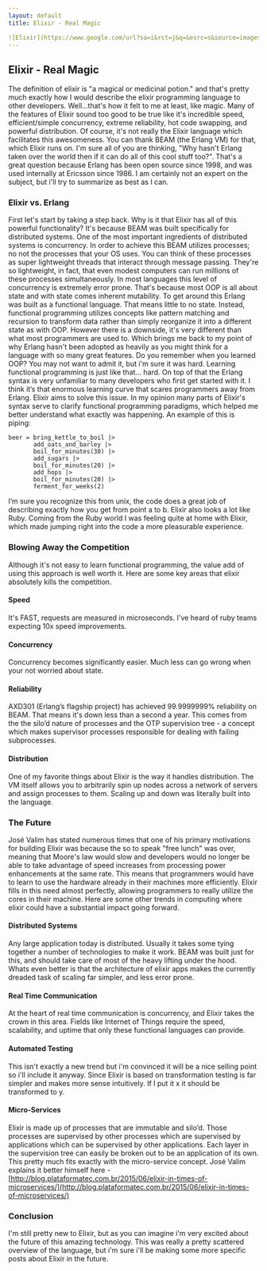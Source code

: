 ```yaml
---
layout: default
title: Elixir - Real Magic

![Elixir](https://www.google.com/url?sa=i&rct=j&q=&esrc=s&source=images&cd=&cad=rja&uact=8&ved=0ahUKEwjZ7dvXn8DLAhVDHB4KHcqmCZoQjRwIBw&url=https%3A%2F%2Fgithub.com%2Felixir-lang%2Felixir&psig=AFQjCNGNODf1Sw4Uezx8zHfqDH3RS0-gUA&ust=1458047322502818)
---
```

## Elixir - Real Magic
The definition of elixir is "a magical or medicinal potion." and that's pretty much exactly how I would describe the elixir programming language to other developers. Well...that's how it felt to me at least, like magic. Many of the features of Elixir sound too good to be true like it's incredible speed, efficient/simple concurrency, extreme reliability, hot code swapping, and powerful distribution. Of course, it's not really the Elixir language which facilitates this awesomeness. You can thank BEAM (the Erlang VM) for that, which Elixir runs on. I'm sure all of you are thinking, "Why hasn't Erlang taken over the world then if it can do all of this cool stuff too?". That's a great question because Erlang has been open source since 1998, and was used internally at Ericsson since 1986. I am certainly not an expert on the subject, but i'll try to summarize as best as I can.

### Elixir vs. Erlang
First let's start by taking a step back. Why is it that Elixir has all of this powerful functionality? It's because BEAM was built specifically for distributed systems. One of the most important ingredients of distributed systems is concurrency. In order to achieve this BEAM utilizes processes; no not the processes that your OS uses. You can think of these processes as super lightweight threads that interact through message passing. They're so lightweight, in fact, that even modest computers can run millions of these processes simultaneously. In most languages this level of concurrency is extremely error prone. That's because most OOP is all about state and with state comes inherent mutability. To get around this Erlang was built as a functional language. That means little to no state. Instead, functional programming utilizes concepts like pattern matching and recursion to transform data rather than simply reorganize it into a different state as with OOP. However there is a downside, it's very different than what most programmers are used to.  Which brings me back to my point of why Erlang hasn't been adopted as heavily as you might think for a language with so many great features. Do you remember when you learned OOP? You may not want to admit it, but i'm sure it was hard. Learning functional programming is just like that… hard. On top of that the Erlang syntax is very unfamiliar to many developers who first get started with it. I think it’s that enormous learning curve that scares programmers away from Erlang. Elixir aims to solve this issue. In my opinion many parts of Elixir's syntax serve to clarify functional programming paradigms, which helped me better understand what exactly was happening. An example of this is piping:

```
beer = bring_kettle_to_boil |>
       add_oats_and_barley |>
       boil_for_minutes(30) |>
       add_sugars |>
       boil_for_minutes(20) |>
       add_hops |>
       boil_for_minutes(20) |>
       ferment_for_weeks(2)

```

I’m sure you recognize this from unix, the code does a great job of describing exactly how you get from point a to b. Elixir also looks a lot like Ruby. Coming from the Ruby world I was feeling quite at home with Elixir, which made jumping right into the code a more pleasurable experience.

### Blowing Away the Competition
Although it's not easy to learn functional programming, the value add of using this approach is well worth it. Here are some key areas that elixir absolutely kills the competition.

#### Speed
It's FAST, requests are measured in microseconds. I've heard of ruby teams expecting 10x speed improvements.

#### Concurrency
Concurrency becomes significantly easier. Much less can go wrong when your not worried about state.

#### Reliability
AXD301 (Erlang’s flagship project) has achieved 99.9999999% reliability on BEAM. That means it's down less than a second a year. This comes from the the silo’d nature of processes and the OTP supervision tree - a concept which makes supervisor processes responsible for dealing with failing subprocesses.

#### Distribution
One of my favorite things about Elixir is the way it handles distribution. The VM itself allows you to arbitrarily spin up nodes across a network of servers and assign processes to them. Scaling up and down was literally built into the language.

### The Future

José Valim has stated numerous times that one of his primary motivations for building Elixir was because the so to speak "free lunch" was over, meaning that Moore's law would slow and developers would no longer be able to take advantage of speed increases from processing power enhancements at the same rate. This means that programmers would have to learn to use the hardware already in their machines more efficiently. Elixir fills in this need almost perfectly, allowing programmers to really utilize the cores in their machine. Here are some other trends in computing where elixir could have a substantial impact going forward.

#### Distributed Systems
Any large application today is distributed. Usually it takes some tying together a number of technologies to make it work. BEAM was built just for this, and should take care of most of the heavy lifting under the hood. Whats even better is that the architecture of elixir apps makes the currently dreaded task of scaling far simpler, and less error prone.

#### Real Time Communication
At the heart of real time communication is concurrency, and Elixir takes the crown in this area. Fields like Internet of Things require the speed, scalability, and uptime that only these functional languages can provide.

#### Automated Testing
This isn't exactly a new trend but i'm convinced it will be a nice selling point so i'll include it anyway. Since Elixir is based on transformation testing is far simpler and makes more sense intuitively. If I put it x it should be transformed to y.

#### Micro-Services
Elixir is made up of processes that are immutable and silo’d. Those processes are supervised by other processes which are supervised by applications which can be supervised by other applications. Each layer in the supervision tree can easily be broken out to be an application of its own. This pretty much fits exactly with the micro-service concept. José Valim explains it better himself here - [http://blog.plataformatec.com.br/2015/06/elixir-in-times-of-microservices/](http://blog.plataformatec.com.br/2015/06/elixir-in-times-of-microservices/)

### Conclusion
I'm still pretty new to Elixir, but as you can imagine i'm very excited about the future of this amazing technology. This was really a pretty scattered overview of the language, but i'm sure i'll be making some more specific posts about Elixir in the future.
